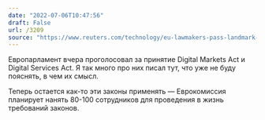 ```yaml
---
date: "2022-07-06T10:47:56"
draft: False
url: /3209
source: "https://www.reuters.com/technology/eu-lawmakers-pass-landmark-tech-rules-enforcement-worry-2022-07-05/"
---
```


Европарламент вчера проголосовал за принятие Digital Markets Act и Digital Services Act. Я так много про них писал тут, что уже не буду пояснять, в чем их смысл.

Теперь остается как-то эти законы применять — Еврокомиссия планирует нанять 80-100 сотрудников для проведения в жизнь требований законов.
